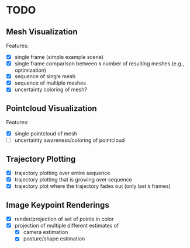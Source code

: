 # TODO

## Mesh Visualization

Features:
- [x] single frame (simple example scene)
- [x] single frame comparison between `N` number of resulting meshes (e.g., optimization)
- [x] sequence of single mesh
- [x] sequence of multiple meshes
- [x] uncertainty coloring of mesh?

## Pointcloud Visualization

Features:
- [x] single pointcloud of mesh
- [ ] uncertainty awareness/coloring of pointcloud

## Trajectory Plotting

- [x] trajectory plotting over entire sequence
- [x] trajectory plotting that is growing over sequence
- [x] trajectory plot where the trajectory fades out (only last `N` frames)

## Image Keypoint Renderings

- [x] render/projection of set of points in color
- [x] projection of multiple different estimates of
  - [x] camera estimation
  - [x] posture/shape estimation
